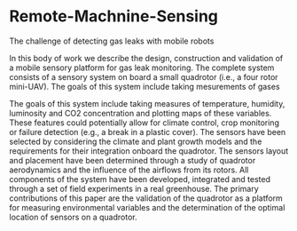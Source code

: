 # Remote-Machnine-Sensing
The challenge of detecting gas leaks with mobile robots

In this body of work we describe the design, construction and validation of a mobile sensory platform for gas leak monitoring. The complete system consists of a sensory system on board a small quadrotor (i.e., a four rotor mini-UAV). The goals of this system include taking mesurements of gases 




The goals of this system include taking measures of temperature, humidity, luminosity and CO2 concentration and plotting maps of these variables. These features could potentially allow for climate control, crop monitoring or failure detection (e.g., a break in a plastic cover). The sensors have been selected by considering the climate and plant growth models and the requirements for their integration onboard the quadrotor. The sensors layout and placement have been determined through a study of quadrotor aerodynamics and the influence of the airflows from its rotors. All components of the system have been developed, integrated and tested through a set of field experiments in a real greenhouse. The primary contributions of this paper are the validation of the quadrotor as a platform for measuring environmental variables and the determination of the optimal location of sensors on a quadrotor.
